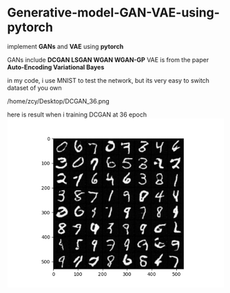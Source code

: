 # Generative-model-GAN-VAE-using-pytorch

implement **GANs** and **VAE** using **pytorch**

GANs include **DCGAN LSGAN WGAN WGAN-GP**
VAE is from the paper **Auto-Encoding Variational Bayes**

in my code, i use MNIST to test the network, but its very easy to switch dataset of you own

/home/zcy/Desktop/DCGAN_36.png

here is result when i training DCGAN at 36 epoch
![image](https://github.com/assassint2017/Generative-model-GAN-VAE-using-pytorch/blob/master/img/DCGAN_36.png)
